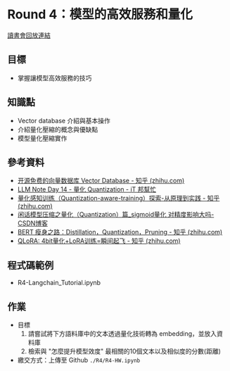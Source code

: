 # Round 4：模型的高效服務和量化

[讀書會回放連結](https://youtu.be/Ia239rEoU1o?si=aP41fDc_dQiAZs35)

## 目標
- 掌握讓模型高效服務的技巧

## 知識點
- Vector database 介紹與基本操作
- 介紹量化壓縮的概念與優缺點
- 模型量化壓縮實作

## 參考資料
- [开源免费的向量数据库 Vector Database - 知乎 (zhihu.com)](https://zhuanlan.zhihu.com/p/667534584)
- [LLM Note Day 14 - 量化 Quantization - iT 邦幫忙](https://ithelp.ithome.com.tw/articles/10330372)
- [量化感知训练（Quantization-aware-training）探索-从原理到实践 - 知乎 (zhihu.com)](https://zhuanlan.zhihu.com/p/548174416)
- [闲话模型压缩之量化（Quantization）篇_sigmoid量化 对精度影响大吗-CSDN博客](https://blog.csdn.net/jinzhuojun/article/details/106955059)
- [BERT 瘦身之路：Distillation，Quantization，Pruning - 知乎 (zhihu.com)](https://zhuanlan.zhihu.com/p/86900556)
- [QLoRA: 4bit量化+LoRA训练=瞬间起飞 - 知乎 (zhihu.com)](https://zhuanlan.zhihu.com/p/634256206)

## 程式碼範例
- R4-Langchain_Tutorial.ipynb

## 作業
- 目標
    1. 請嘗試將下方語料庫中的文本透過量化技術轉為 embedding，並放入資料庫
    2. 檢索與 "怎麼提升模型效度" 最相關的10個文本以及相似度的分數(距離)
- 繳交方式：上傳至 Github `./R4/R4-HW.ipynb`